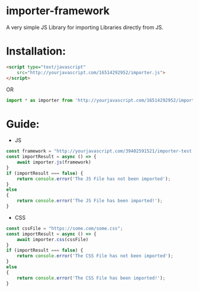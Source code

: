 # importer-framework

A very simple JS Library for importing Libraries directly from JS.  

# Installation:
```html
<script type="text/javascript"
    src="http://yourjavascript.com/16514292952/importer.js">
</script>
```
OR
```js
import * as importer from 'http://yourjavascript.com/16514292952/importer.js';
```
# Guide:
- JS  
```js
const framework = "http://yourjavascript.com/39402591521/importer-test.js";
const importResult = async () => {
    await importer.js(framework)
}
if (importResult === false) {
    return console.error('The JS File has not been imported');
}
else
{
    return console.error('The JS File has been imported!');
}
```
- CSS
```js
const cssFile = "https://some.com/some.css";
const importResult = async () => {
    await importer.css(cssFile)
}
if (importResult === false) {
    return console.error('The CSS File has not been imported');
}
else
{
    return console.error('The CSS File has been imported!');
}
```
